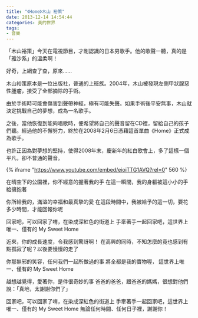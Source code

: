 ```yaml
---
title: "《Home》木山 裕策"
date: 2013-12-14 14:54:44
categories: 美的世界
tags:
- 音樂
---
```


「木山裕策」今天在電視節目，才剛認識的日本男歌手。他的歌聲一聽，真的是「雅沙系」的溫柔啊！

好奇，上網查了查，原來......
<!-- more -->

木山裕策原本是一位出版社，普通的上班族。2004年，木山被發現左側甲狀腺惡性腫瘤，接受了全部摘除的手術。

由於手術時可能會傷害到聲帶神經，極有可能失聲。如果手術後平安無事，木山就決定挑戰自己的夢想，成為一名歌手。

之後，當他恢復到能夠唱歌時，便希望將自己的聲音留在CD裡，留給自己的孩子們聽。經過他的不懈努力，終於在2008年2月6日憑藉這首單曲《Home》正式成為歌手。

也許正因為對夢想的堅持，使得2008年末，慶新年的紅白歌會上，多了這樣一個平凡，卻不普通的聲音。

{% iframe "https://www.youtube.com/embed/eioiTTG1AVQ?rel=0" 560 %}

在晴空下的公園裡，你不經意的握著我的手
在這一瞬間，我的身軀被這小小的手給擁抱著

你所給我的，滿溢的幸福和最真摯的愛
在這段時間中，我被給予的這一切，要花多少時間，才能回報你呢

回家吧，可以回家了唷，在染成深紅色的街道上
手牽著手一起回家吧，這世界上唯一、僅有的 My Sweet Home

近來，你的成長速度，令我感到驚訝啊！
在高興的同時，不知怎麼的竟也感到有點孤寂了呢？以後要慢慢的走了

你那無邪的笑容，任何我們一起所做過的事
將全都是我的寶物喔， 這世界上唯一、僅有的 My Sweet Home

越想越覺得，愛著你，是件很奇妙的事
爸爸的爸爸，跟爸爸的媽媽，很想對他們說：「真地，太謝謝你們了」

回家吧，可以回家了唷，在染成深紅色的街道上
手牽著手一起回家吧，這世界上唯一、僅有的 My Sweet Home
無論任何時間、任何日子裡，謝謝你！
